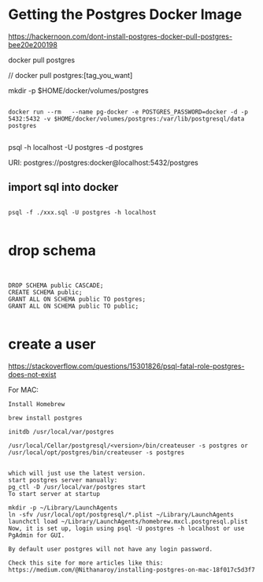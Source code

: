 

# Getting the Postgres Docker Image

https://hackernoon.com/dont-install-postgres-docker-pull-postgres-bee20e200198



docker pull postgres


// docker pull postgres:[tag_you_want]


mkdir -p $HOME/docker/volumes/postgres


```

docker run --rm   --name pg-docker -e POSTGRES_PASSWORD=docker -d -p 5432:5432 -v $HOME/docker/volumes/postgres:/var/lib/postgresql/data  postgres


```

psql -h localhost -U postgres -d postgres



URI: postgres://postgres:docker@localhost:5432/postgres



## import sql into docker

```

psql -f ./xxx.sql -U postgres -h localhost


```

# drop schema


```


DROP SCHEMA public CASCADE;
CREATE SCHEMA public;
GRANT ALL ON SCHEMA public TO postgres;
GRANT ALL ON SCHEMA public TO public;


```





# create a user 

https://stackoverflow.com/questions/15301826/psql-fatal-role-postgres-does-not-exist

For MAC:

```
Install Homebrew

brew install postgres

initdb /usr/local/var/postgres

/usr/local/Cellar/postgresql/<version>/bin/createuser -s postgres or /usr/local/opt/postgres/bin/createuser -s postgres 


which will just use the latest version.
start postgres server manually: 
pg_ctl -D /usr/local/var/postgres start
To start server at startup

mkdir -p ~/Library/LaunchAgents
ln -sfv /usr/local/opt/postgresql/*.plist ~/Library/LaunchAgents
launchctl load ~/Library/LaunchAgents/homebrew.mxcl.postgresql.plist
Now, it is set up, login using psql -U postgres -h localhost or use PgAdmin for GUI.

By default user postgres will not have any login password.

Check this site for more articles like this: https://medium.com/@Nithanaroy/installing-postgres-on-mac-18f017c5d3f7


```
